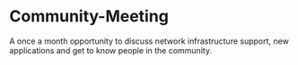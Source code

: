 # Community-Meeting
A once a month opportunity to discuss network infrastructure support, new applications and get to know people in the community.

